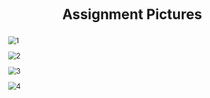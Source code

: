 <h1 align="center"><p>Assignment Pictures</p></h1>

![1](https://user-images.githubusercontent.com/114831362/236673242-a2dfbfd2-6640-4bf5-bfd4-76e6001dc9aa.png)

![2](https://user-images.githubusercontent.com/114831362/236673246-74b11729-bab0-4821-bc36-c26dad118445.png)

![3](https://user-images.githubusercontent.com/114831362/236673249-10e9bec8-a269-484c-9ade-b1997af56ff4.png)

![4](https://user-images.githubusercontent.com/114831362/236673256-50c6e808-5d65-4577-bb40-9ea91dd8dcfb.png)
